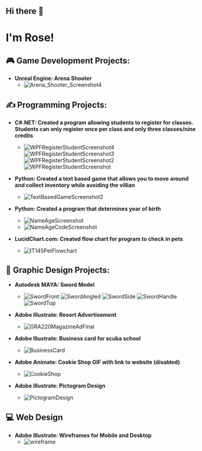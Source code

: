 ## Hi there 👋

<!--
**RichRepository/RichRepository** is a ✨ _special_ ✨ repository because its `README.md` (this file) appears on your GitHub profile.

Here are some ideas to get you started:

- 🔭 I’m currently working on ...
- 🌱 I’m currently learning ...
- 👯 I’m looking to collaborate on ...
- 🤔 I’m looking for help with ...
- 💬 Ask me about ...
- 📫 How to reach me: ...
- 😄 Pronouns: ...
- ⚡ Fun fact: ...
-->

<h1>I'm Rose! 
  
<h2> 🎮 Game Development Projects:</h2>

- <b> Unreal Engine: Arena Shooter</b>
  - ![Arena_Shooter_Screenshot4](https://github.com/user-attachments/assets/7887f99b-4c8a-427d-9a47-49a21cf7eecb)

<h2> ✍️ Programming Projects:</h2>

- <b> C#.NET: Created a program allowing students to register for classes. Students can only register once per class and only three classes/nine credits </b>
  - ![WPFRegisterStudentScreenshot4](https://github.com/user-attachments/assets/38a6b38b-eced-4550-9931-391803590cf6)
![WPFRegisterStudentScreenshot3](https://github.com/user-attachments/assets/70a77ec8-d639-4be9-9337-ed1139da70b0)
![WPFRegisterStudentScreenshot2](https://github.com/user-attachments/assets/63b4aece-ff5b-41b9-9adc-4cf6757d7a87)
![WPFRegisterStudentScreenshot](https://github.com/user-attachments/assets/dfaceff3-7d2f-45a6-85df-c65dfb5b7e3f)

- <b> Python: Created a text based game that allows you to move around and collect inventory while avoiding the villian </b>
  - ![TextBasedGameScreenshot2](https://github.com/user-attachments/assets/437748e6-6aa1-469a-ac65-7f79d73d8177)


- <b> Python: Created a program that determines year of birth </b>
  - ![NameAgeScreenshot](https://github.com/user-attachments/assets/ca9ca5ed-2cbe-44bd-a432-0271f680d8d7)
  - ![NameAgeCodeScreenshot](https://github.com/user-attachments/assets/7d9f1531-5824-4a7e-b09b-1bee549ce67e)
 
- <b> LucidChart.com: Created flow chart for program to check in pets </b>
  - ![IT145PetFlowchart](https://github.com/user-attachments/assets/354dbdef-bc4e-4014-b74d-a9dd9b9a47a8)

<h2> 🤳 Graphic Design Projects:</h2>

- <b> Autodesk MAYA: Sword Model </b>
  - ![SwordFront](https://github.com/user-attachments/assets/00f61472-a7b6-468f-81f5-868d53ad97ca)
  ![SwordAngled](https://github.com/user-attachments/assets/d69f0c1e-9015-4807-926f-e0407d9cb1b6)
  ![SwordSide](https://github.com/user-attachments/assets/0f52db9a-f40c-498f-a6d3-7f8258f3b6fc)
  ![SwordHandle](https://github.com/user-attachments/assets/3ccfbfe8-adc2-4c27-9098-cd69ad94bea9)
  ![SwordTop](https://github.com/user-attachments/assets/7e6e2f02-c2ab-4782-a3a2-eb27b6e79128)

- <b> Adobe Illustrate: Resort Advertisement</b>
  - ![GRA220MagazineAdFinal](https://github.com/user-attachments/assets/9f541bdf-559f-4e4c-b281-0ea073060d11)

- <b> Adobe Illustrate: Business card for scuba school </b>
  - ![BusinessCard](https://github.com/user-attachments/assets/c2f89113-1c0a-498a-8bcb-2c6a442133ea)
 
- <b> Adobe Animate: Cookie Shop GIF with link to website (disabled)</b>
  - ![CookieShop](https://github.com/user-attachments/assets/4c9927b0-0ff5-4aff-ab00-6879e1375495)

- <b> Adobe Illustrate: Pictogram Design </b>
  - ![PictogramDesign](https://github.com/user-attachments/assets/dfea7c89-7f3f-4e95-b70e-0de9981034d5)

<h2> 💻 Web Design </h2>

- <b> Adobe Illustrate: Wireframes for Mobile and Desktop </b>
  - ![wireframe](https://github.com/user-attachments/assets/ac8ed02e-51b3-4453-bbf0-fb83cb650754)
